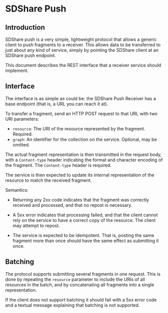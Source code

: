 
SDShare Push
============

Introduction
------------

SDShare push is a very simple, lightweight protocol that allows
a generic client to push fragments to a receiver. This allows data to be
transferred to just about any kind of service, simply by pointing the
SDShare client at an SDShare push endpoint. 

This document describes the REST interface that a receiver service should
implement.

Interface
---------

The interface is as simple as could be: the SDShare Push Receiver has a
base endpoint (that is, a URL you can reach it at). 

To transfer a fragment, send an HTTP POST request to that URL with two 
URI parameters:

 * `resource`: The URI of the resource represented by the fragment.
   Required.
 * `graph`: An identifier for the collection on the service. Optional,
   may be omitted.

The actual fragment representation is then transmitted in the request
body, with a `Content-type` header indicating the format and character
encoding of the fragment. The `Content-type` header is required.

The service is then expected to update its internal representation of
the resource to match the received fragment.

Semantics:

 * Returning any 2xx code indicates that the fragment was correctly
   received and processed, and that no repost is necessary.

 * A 5xx error indicates that processing failed, and that the client
   cannot rely on the service to have a correct copy of the resource.
   The client may attempt to repost.

 * The service is expected to be idempotent. That is, posting the same
   fragment more than once should have the same effect as submitting
   it once.

Batching
--------

The protocol supports submitting several fragments in one request.
This is done by repeating the `resource` parameter to include the URIs
of all resources in the batch, and by concatenating all fragments into
a single representation.

If the client does not support batching it should fail with a 5xx
error code and a textual message explaining that batching is not
supported.

